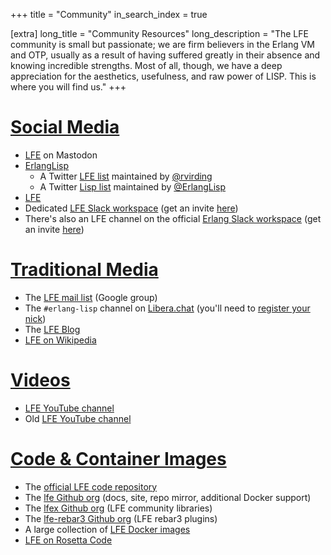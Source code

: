 +++
title = "Community"
in_search_index = true

[extra]
long_title = "Community Resources"
long_description = "The LFE community is small but passionate; we are firm believers in the Erlang VM and OTP, usually as a result of having suffered greatly in their absence and knowing incredible strengths. Most of all, though, we have a deep appreciation for the aesthetics, usefulness, and raw power of LISP. This is where you will find us."
+++

# [Social Media](#social-media)

* <i class="fab fa-mastodon"></i> [LFE](https://fosstodon.org/web/@lfe) on Mastodon
* <i class="fab fa-twitter fa-1x"></i> [ErlangLisp](https://twitter.com/ErlangLisp)
  * A Twitter [LFE list](https://twitter.com/i/lists/187981555) maintained by [@rvirding](https://twitter.com/rvirding)
  * A Twitter [Lisp list](https://twitter.com/i/lists/102271198) maintained by [@ErlangLisp](https://twitter.com/ErlangLisp)
* <i class="fab fa-linkedin fa-1x"></i> [LFE](https://www.linkedin.com/groups/5175516/)
* <i class="fab fa-slack fa-1x"></i> Dedicated [LFE Slack workspace](https://lfe.slack.com/) (get an invite [here](https://erlef.org/slack-invite/lfe))
* <i class="fab fa-slack fa-1x"></i> There's also an LFE channel on the official [Erlang Slack workspace](https://erlanger.slack.com) (get an invite [here](https://erlef.org/slack-invite/erlanger))

# [Traditional Media](#traditional-media)

* <i class="fas fa-envelope fa-1x"></i> The [LFE mail list](http://groups.google.com/group/lisp-flavoured-erlang) (Google group)
* <i class="fas fa-hashtag fa-1x"></i> The `#erlang-lisp` channel on [Libera.chat](https://web.libera.chat/) (you'll need to [register your nick](https://libera.chat/guides/registration))
* <i class="fas fa-blog fa-1x"></i> The [LFE Blog](https://blog.lfe.io)
* <i class="fab fa-wikipedia-w fa-1x"></i> [LFE on Wikipedia](https://en.wikipedia.org/wiki/LFE_(programming_language))

# [Videos](#videos)

* <i class="fab fa-youtube fa-1x"></i> [LFE YouTube channel](https://www.youtube.com/channel/UCagyRA_kj8wCrfd-PLd5MaA/playlists)
* <i class="fab fa-youtube fa-1x"></i> Old [LFE YouTube channel](https://www.youtube.com/channel/UCrHLs2pNgg6DMsJXOiiBLcg/playlists)

# [Code & Container Images](#code-and-images)

* <i class="fab fa-github fa-1x"></i> The [official LFE code repository](https://github.com/rvirding/lfe)
* <i class="fab fa-github fa-1x"></i> The [lfe Github org](https://github.com/lfe) (docs, site, repo mirror, additional Docker support)
* <i class="fab fa-github fa-1x"></i> The [lfex Github org](https://github.com/lfex) (LFE community libraries)
* <i class="fab fa-github fa-1x"></i> The [lfe-rebar3 Github org](https://github.com/lfe-rebar3) (LFE rebar3 plugins)
* <i class="fab fa-docker fa-1x"></i> A large collection of [LFE Docker images](https://hub.docker.com/u/lfex/)
* <i class="fas fa-edit fa-1x"></i>  [LFE on Rosetta Code](http://rosettacode.org/wiki/Category:LFE)
